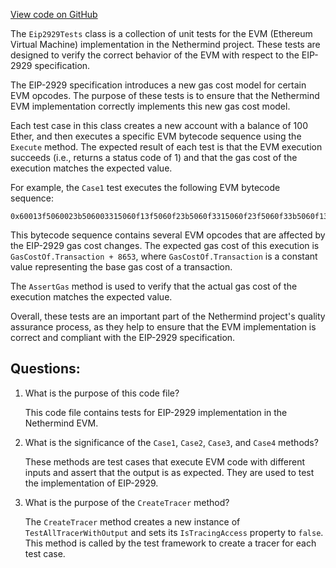 [View code on GitHub](https://github.com/nethermindeth/nethermind/Nethermind.Evm.Test/Eip2929Tests.cs)

The `Eip2929Tests` class is a collection of unit tests for the EVM (Ethereum Virtual Machine) implementation in the Nethermind project. These tests are designed to verify the correct behavior of the EVM with respect to the EIP-2929 specification.

The EIP-2929 specification introduces a new gas cost model for certain EVM opcodes. The purpose of these tests is to ensure that the Nethermind EVM implementation correctly implements this new gas cost model.

Each test case in this class creates a new account with a balance of 100 Ether, and then executes a specific EVM bytecode sequence using the `Execute` method. The expected result of each test is that the EVM execution succeeds (i.e., returns a status code of 1) and that the gas cost of the execution matches the expected value.

For example, the `Case1` test executes the following EVM bytecode sequence:

```
0x60013f5060023b506003315060f13f5060f23b5060f3315060f23f5060f33b5060f1315032315030315000
```

This bytecode sequence contains several EVM opcodes that are affected by the EIP-2929 gas cost changes. The expected gas cost of this execution is `GasCostOf.Transaction + 8653`, where `GasCostOf.Transaction` is a constant value representing the base gas cost of a transaction.

The `AssertGas` method is used to verify that the actual gas cost of the execution matches the expected value.

Overall, these tests are an important part of the Nethermind project's quality assurance process, as they help to ensure that the EVM implementation is correct and compliant with the EIP-2929 specification.
## Questions: 
 1. What is the purpose of this code file?
    
    This code file contains tests for EIP-2929 implementation in the Nethermind EVM.

2. What is the significance of the `Case1`, `Case2`, `Case3`, and `Case4` methods?
    
    These methods are test cases that execute EVM code with different inputs and assert that the output is as expected. They are used to test the implementation of EIP-2929.

3. What is the purpose of the `CreateTracer` method?
    
    The `CreateTracer` method creates a new instance of `TestAllTracerWithOutput` and sets its `IsTracingAccess` property to `false`. This method is called by the test framework to create a tracer for each test case.